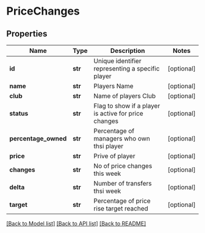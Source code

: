 # PriceChanges

## Properties
Name | Type | Description | Notes
------------ | ------------- | ------------- | -------------
**id** | **str** | Unique identifier representing a specific player | [optional] 
**name** | **str** | Players Name | [optional] 
**club** | **str** | Name of players Club | [optional] 
**status** | **str** | Flag to show if a player is active for price changes | [optional] 
**percentage_owned** | **str** | Percentage of managers who own thsi player | [optional] 
**price** | **str** | Prive of player | [optional] 
**changes** | **str** | No of price changes this week | [optional] 
**delta** | **str** | Number of transfers thsi week | [optional] 
**target** | **str** | Percentage of price rise target reached | [optional] 

[[Back to Model list]](../README.md#documentation-for-models) [[Back to API list]](../README.md#documentation-for-api-endpoints) [[Back to README]](../README.md)


